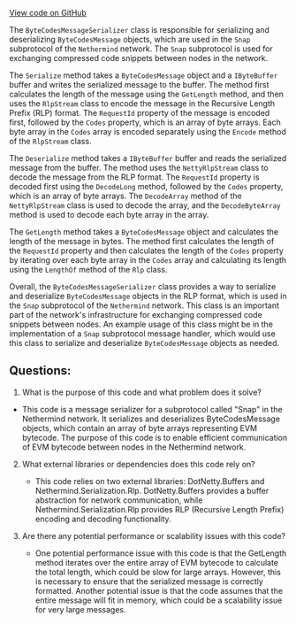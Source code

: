 [View code on GitHub](https://github.com/nethermindeth/nethermind/Nethermind.Network/P2P/Subprotocols/Snap/Messages/ByteCodesMessageSerializer.cs)

The `ByteCodesMessageSerializer` class is responsible for serializing and deserializing `ByteCodesMessage` objects, which are used in the `Snap` subprotocol of the `Nethermind` network. The `Snap` subprotocol is used for exchanging compressed code snippets between nodes in the network.

The `Serialize` method takes a `ByteCodesMessage` object and a `IByteBuffer` buffer and writes the serialized message to the buffer. The method first calculates the length of the message using the `GetLength` method, and then uses the `RlpStream` class to encode the message in the Recursive Length Prefix (RLP) format. The `RequestId` property of the message is encoded first, followed by the `Codes` property, which is an array of byte arrays. Each byte array in the `Codes` array is encoded separately using the `Encode` method of the `RlpStream` class.

The `Deserialize` method takes a `IByteBuffer` buffer and reads the serialized message from the buffer. The method uses the `NettyRlpStream` class to decode the message from the RLP format. The `RequestId` property is decoded first using the `DecodeLong` method, followed by the `Codes` property, which is an array of byte arrays. The `DecodeArray` method of the `NettyRlpStream` class is used to decode the array, and the `DecodeByteArray` method is used to decode each byte array in the array.

The `GetLength` method takes a `ByteCodesMessage` object and calculates the length of the message in bytes. The method first calculates the length of the `RequestId` property and then calculates the length of the `Codes` property by iterating over each byte array in the `Codes` array and calculating its length using the `LengthOf` method of the `Rlp` class.

Overall, the `ByteCodesMessageSerializer` class provides a way to serialize and deserialize `ByteCodesMessage` objects in the RLP format, which is used in the `Snap` subprotocol of the `Nethermind` network. This class is an important part of the network's infrastructure for exchanging compressed code snippets between nodes. An example usage of this class might be in the implementation of a `Snap` subprotocol message handler, which would use this class to serialize and deserialize `ByteCodesMessage` objects as needed.
## Questions: 
 1. What is the purpose of this code and what problem does it solve?
   - This code is a message serializer for a subprotocol called "Snap" in the Nethermind network. It serializes and deserializes ByteCodesMessage objects, which contain an array of byte arrays representing EVM bytecode. The purpose of this code is to enable efficient communication of EVM bytecode between nodes in the Nethermind network.

2. What external libraries or dependencies does this code rely on?
   - This code relies on two external libraries: DotNetty.Buffers and Nethermind.Serialization.Rlp. DotNetty.Buffers provides a buffer abstraction for network communication, while Nethermind.Serialization.Rlp provides RLP (Recursive Length Prefix) encoding and decoding functionality.

3. Are there any potential performance or scalability issues with this code?
   - One potential performance issue with this code is that the GetLength method iterates over the entire array of EVM bytecode to calculate the total length, which could be slow for large arrays. However, this is necessary to ensure that the serialized message is correctly formatted. Another potential issue is that the code assumes that the entire message will fit in memory, which could be a scalability issue for very large messages.